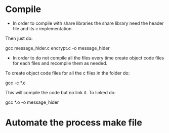 # Compile

* In order to compile with share libraries the share library need the header file and its c implementation.

Then just do:

gcc message_hider.c encrypt.c -o message_hider

* In order to do not compile all the files every time create object code files for each files and recompile them as needed.

To create object code files for all the c files in the folder do:

gcc -c *.c

This will compile the code but no link it. To linked do:

gcc *.o -o message_hider

# Automate the process make file

